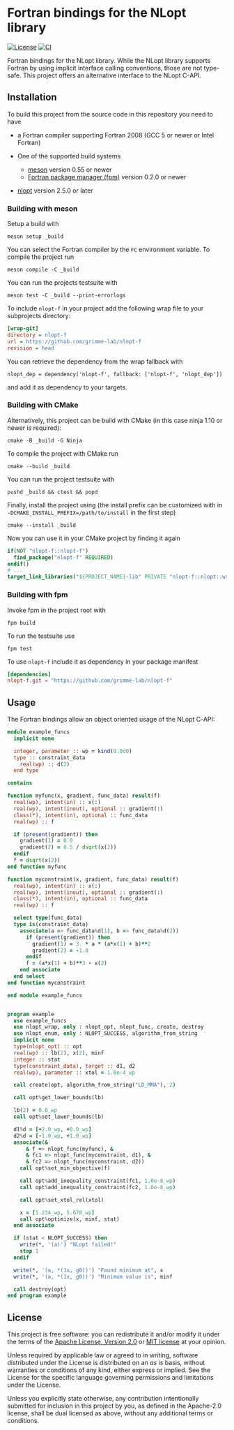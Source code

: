# Fortran bindings for the NLopt library

[![License](https://img.shields.io/badge/license-MIT%7CApache%202.0-blue)](LICENSE-Apache)
[![CI](https://github.com/grimme-lab/nlopt-f/actions/workflows/build.yml/badge.svg)](https://github.com/grimme-lab/nlopt-f/actions/workflows/build.yml)

Fortran bindings for the NLopt library.
While the NLopt library supports Fortran by using implicit interface calling conventions, those are not type-safe.
This project offers an alternative interface to the NLopt C-API.


## Installation

To build this project from the source code in this repository you need to have

- a Fortran compiler supporting Fortran 2008 (GCC 5 or newer or Intel Fortran)
- One of the supported build systems

  - [meson](https://mesonbuild.com) version 0.55 or newer
  - [Fortran package manager (fpm)](https://github.com/fortran-lang/fpm) version 0.2.0 or newer

- [nlopt](https://nlopt.readthedocs.io/en/latest/) version 2.5.0 or later


### Building with meson

Setup a build with

```
meson setup _build
```

You can select the Fortran compiler by the `FC` environment variable.
To compile the project run

```
meson compile -C _build
```

You can run the projects testsuite with

```
meson test -C _build --print-errorlogs
```

To include ``nlopt-f`` in your project add the following wrap file to your subprojects directory:

```ini
[wrap-git]
directory = nlopt-f
url = https://github.com/grimme-lab/nlopt-f
revision = head
```

You can retrieve the dependency from the wrap fallback with

```meson
nlopt_dep = dependency('nlopt-f', fallback: ['nlopt-f', 'nlopt_dep'])
```

and add it as dependency to your targets.


### Building with CMake

Alternatively, this project can be build with CMake (in this case ninja 1.10 or newer is required):

```
cmake -B _build -G Ninja
```

To compile the project with CMake run

```
cmake --build _build
```

You can run the project testsuite with

```
pushd _build && ctest && popd
```

Finally, install the project using (the install prefix can be customized with in ``-DCMAKE_INSTALL_PREFIX=/path/to/install`` in the first step)

```
cmake --install _build
```

Now you can use it in your CMake project by finding it again

```cmake
if(NOT "nlopt-f::nlopt-f")
  find_package("nlopt-f" REQUIRED)
endif()
# ...
target_link_libraries("${PROJECT_NAME}-lib" PRIVATE "nlopt-f::nlopt::wrap")
```


### Building with fpm

Invoke fpm in the project root with

```
fpm build
```

To run the testsuite use

```
fpm test
```

To use ``nlopt-f`` include it as dependency in your package manifest

```toml
[dependencies]
nlopt-f.git = "https://github.com/grimme-lab/nlopt-f"
```


## Usage

The Fortran bindings allow an object oriented usage of the NLopt C-API:

```f90
module example_funcs
  implicit none

  integer, parameter :: wp = kind(0.0d0)
  type :: constraint_data
    real(wp) :: d(2)
  end type

contains

function myfunc(x, gradient, func_data) result(f)
  real(wp), intent(in) :: x(:)
  real(wp), intent(inout), optional :: gradient(:)
  class(*), intent(in), optional :: func_data
  real(wp) :: f

  if (present(gradient)) then
    gradient(1) = 0.0
    gradient(2) = 0.5 / dsqrt(x(2))
  endif
  f = dsqrt(x(2))
end function myfunc

function myconstraint(x, gradient, func_data) result(f)
  real(wp), intent(in) :: x(:)
  real(wp), intent(inout), optional :: gradient(:)
  class(*), intent(in), optional :: func_data
  real(wp) :: f

  select type(func_data)
  type is(constraint_data)
    associate(a => func_data%d(1), b => func_data%d(2))
      if (present(gradient)) then
        gradient(1) = 3. * a * (a*x(1) + b)**2
        gradient(2) = -1.0
      endif
      f = (a*x(1) + b)**3 - x(2)
    end associate
  end select
end function myconstraint

end module example_funcs


program example
  use example_funcs
  use nlopt_wrap, only : nlopt_opt, nlopt_func, create, destroy
  use nlopt_enum, only : NLOPT_SUCCESS, algorithm_from_string
  implicit none
  type(nlopt_opt) :: opt
  real(wp) :: lb(2), x(2), minf
  integer :: stat
  type(constraint_data), target :: d1, d2
  real(wp), parameter :: xtol = 1.0e-4_wp

  call create(opt, algorithm_from_string("LD_MMA"), 2)

  call opt%get_lower_bounds(lb)

  lb(2) = 0.0_wp
  call opt%set_lower_bounds(lb)

  d1%d = [+2.0_wp, +0.0_wp]
  d2%d = [-1.0_wp, +1.0_wp]
  associate(&
      & f => nlopt_func(myfunc), &
      & fc1 => nlopt_func(myconstraint, d1), &
      & fc2 => nlopt_func(myconstraint, d2))
    call opt%set_min_objective(f)

    call opt%add_inequality_constraint(fc1, 1.0e-8_wp)
    call opt%add_inequality_constraint(fc2, 1.0e-8_wp)

    call opt%set_xtol_rel(xtol)

    x = [1.234_wp, 5.678_wp]
    call opt%optimize(x, minf, stat)
  end associate

  if (stat < NLOPT_SUCCESS) then
    write(*, '(a)') "NLopt failed!"
    stop 1
  endif

  write(*, '(a, *(1x, g0))') "Found minimum at", x
  write(*, '(a, *(1x, g0))') "Minimum value is", minf

  call destroy(opt)
end program example
```


## License

This project is free software: you can redistribute it and/or modify it under the terms of the [Apache License, Version 2.0](LICENSE-Apache) or [MIT license](LICENSE-MIT) at your opinion.

Unless required by applicable law or agreed to in writing, software distributed under the License is distributed on an _as is_ basis, without warranties or conditions of any kind, either express or implied. See the License for the specific language governing permissions and limitations under the License.

Unless you explicitly state otherwise, any contribution intentionally submitted for inclusion in this project by you, as defined in the Apache-2.0 license, shall be dual licensed as above, without any additional terms or conditions.
